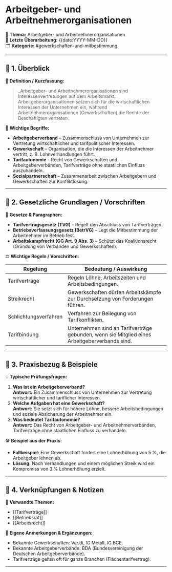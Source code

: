 # Arbeitgeber- und Arbeitnehmerorganisationen

📌 **Thema:** Arbeitgeber- und Arbeitnehmerorganisationen  
📅 **Letzte Überarbeitung:** {{date:YYYY-MM-DD}}  
🗂 **Kategorie:** #gewerkschaften-und-mitbestimmung

---

## 🔹 1. Überblick

📖 **Definition / Kurzfassung:**

> _Arbeitgeber- und Arbeitnehmerorganisationen sind Interessenvertretungen auf dem Arbeitsmarkt. Arbeitgeberorganisationen setzen sich für die wirtschaftlichen Interessen der Unternehmen ein, während Arbeitnehmerorganisationen (Gewerkschaften) die Rechte der Beschäftigten vertreten.

🔑 **Wichtige Begriffe:**

- **Arbeitgeberverband** – Zusammenschluss von Unternehmen zur Vertretung wirtschaftlicher und tarifpolitischer Interessen.
- **Gewerkschaft** – Organisation, die die Interessen der Arbeitnehmer vertritt, z. B. Lohnverhandlungen führt.
- **Tarifautonomie** – Recht von Gewerkschaften und Arbeitgeberverbänden, Tarifverträge ohne staatlichen Einfluss auszuhandeln.
- **Sozialpartnerschaft** – Zusammenarbeit zwischen Arbeitgebern und Gewerkschaften zur Konfliktlösung.

---

## 🔹 2. Gesetzliche Grundlagen / Vorschriften

📜 **Gesetze & Paragraphen:**

- **Tarifvertragsgesetz (TVG)** – Regelt den Abschluss von Tarifverträgen.
- **Betriebsverfassungsgesetz (BetrVG)** – Legt die Mitbestimmung der Arbeitnehmer im Betrieb fest.
- **Arbeitskampfrecht (GG Art. 9 Abs. 3)** – Schützt das Koalitionsrecht (Gründung von Verbänden und Gewerkschaften).

⚖️ **Wichtige Regeln / Vorschriften:**

|Regelung|Bedeutung / Auswirkung|
|---|---|
|Tarifverträge|Regeln Löhne, Arbeitszeiten und Arbeitsbedingungen.|
|Streikrecht|Gewerkschaften dürfen Arbeitskämpfe zur Durchsetzung von Forderungen führen.|
|Schlichtungsverfahren|Verfahren zur Beilegung von Tarifkonflikten.|
|Tarifbindung|Unternehmen sind an Tarifverträge gebunden, wenn sie Mitglied eines Arbeitgeberverbands sind.|

---

## 🔹 3. Praxisbezug & Beispiele

💡 **Typische Prüfungsfragen:**

1. **Was ist ein Arbeitgeberverband?**  
    **Antwort:** Ein Zusammenschluss von Unternehmen zur Vertretung wirtschaftlicher und tariflicher Interessen.
2. **Welche Aufgaben hat eine Gewerkschaft?**  
    **Antwort:** Sie setzt sich für höhere Löhne, bessere Arbeitsbedingungen und soziale Absicherung der Arbeitnehmer ein.
3. **Was bedeutet Tarifautonomie?**  
    **Antwort:** Das Recht von Arbeitgeber- und Arbeitnehmerverbänden, Tarifverträge ohne staatlichen Einfluss zu verhandeln.

🛠 **Beispiel aus der Praxis:**

- **Fallbeispiel:** Eine Gewerkschaft fordert eine Lohnerhöhung von 5 %, die Arbeitgeber lehnen ab.
- **Lösung:** Nach Verhandlungen und einem möglichen Streik wird ein Kompromiss von 3 % Lohnerhöhung erzielt.

---

## 🔹 4. Verknüpfungen & Notizen

🔗 **Verwandte Themen:**

- [[Tarifverträge]]
- [[Betriebsrat]]
- [[Arbeitsrecht]]

📝 **Eigene Anmerkungen & Ergänzungen:**

- Bekannte Gewerkschaften: Ver.di, IG Metall, IG BCE.
- Bekannte Arbeitgeberverbände: BDA (Bundesvereinigung der Deutschen Arbeitgeberverbände).
- Tarifverträge gelten oft für ganze Branchen (Flächentarifvertrag).

---